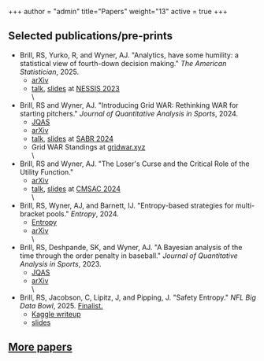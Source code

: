 +++
author = "admin"
title="Papers"
weight="13"
active = true
+++

## Selected publications/pre-prints

* Brill, RS, Yurko, R, and Wyner, AJ. "Analytics, have some humility: a statistical view of fourth-down decision making." _The American Statistician_, 2025.
    * [arXiv](https://arxiv.org/abs/2311.03490)  
    * [talk](https://www.youtube.com/watch?v=uS4XxQ0LVfE), [slides](/pdf/talks/slides_NESSIS23_Brill.pdf) at [NESSIS 2023](http://www.nessis.org/nessis23.html)     
\
* Brill, RS and Wyner, AJ. "Introducing Grid WAR: Rethinking WAR for starting pitchers." _Journal of Quantitative Analysis in Sports_, 2024.
    * [JQAS](https://www.degruyter.com/document/doi/10.1515/jqas-2023-0095/html)
    * [arXiv](https://arxiv.org/abs/2209.07274)
    * [talk](https://www.youtube.com/watch?v=9jssiPtPTAM), [slides](/pdf/talks/slides_SABR24_grid_war.pdf) at [SABR 2024](https://sabr.org/analytics/2024)
    * Grid WAR Standings at [gridwar.xyz](https://gridwar.xyz)        
\
* Brill, RS and Wyner, AJ. "The Loser's Curse and the Critical Role of the Utility Function."
    * [arXiv](https://arxiv.org/abs/2411.10400) 
    * [talk](https://www.youtube.com/watch?v=0EON0LjGS6Q&list=PLGamdDdd5qYjvsc3umk-LwcUX8wezqYTV&index=23), [slides](/pdf/talks/slides_CMSAC24_NFLDraftCurves.pdf) at [CMSAC 2024](https://www.stat.cmu.edu/cmsac/conference/2024/)      
\
* Brill, RS, Wyner, AJ, and Barnett, IJ. "Entropy-based strategies for multi-bracket pools." _Entropy_, 2024.
    * [Entropy](https://www.mdpi.com/1099-4300/26/8/615)      
    * [arXiv](https://arxiv.org/abs/2308.14339)      
\
* Brill, RS, Deshpande, SK, and Wyner, AJ. "A Bayesian analysis of the time through the order penalty in baseball." _Journal of Quantitative Analysis in Sports_, 2023.
    * [JQAS](https://www.degruyter.com/document/doi/10.1515/jqas-2022-0116/html?lang=en)
    * [arXiv](https://arxiv.org/abs/2210.06724)   
\
* Brill, RS, Jacobson, C, Lipitz, J, and Pipping, J. "Safety Entropy." _NFL Big Data Bowl_, 2025. [Finalist.](https://operations.nfl.com/gameday/analytics/big-data-bowl/2025-big-data-bowl-finalists/)
    * [Kaggle writeup](https://www.kaggle.com/code/colejacobson/safety-entropy)
    * [slides](pdf/talks/slides_BigDataBowl2025_SafetyEntropy.pdf)
    
<!--- # LOCAL VERSION OF THE BDB ENTRY
[Safety Entropy](pdf/safety_entropy_local/safety_entropy.html)
-->

## [More papers](/pubs/)




